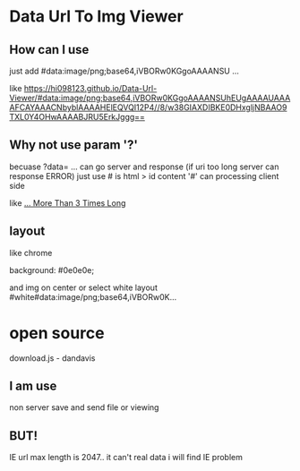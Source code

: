 # Data Url To Img Viewer

## How can I use
  just add #data:image/png;base64,iVBORw0KGgoAAAANSU ...
  
  like
  https://hi098123.github.io/Data-Url-Viewer/#data:image/png;base64,iVBORw0KGgoAAAANSUhEUgAAAAUAAAAFCAYAAACNbyblAAAAHElEQVQI12P4//8/w38GIAXDIBKE0DHxgljNBAAO9TXL0Y4OHwAAAABJRU5ErkJggg==
  
## Why not use param '?'
  becuase ?data= ... can go server and response (if uri too long server can response ERROR)
  just use # is html > id content
  '#' can processing client side
  
  like
  [... More Than 3 Times Long]()
  
## layout
  like chrome
  
  background: #0e0e0e;
  
  and img on center
  or select white layout #white#data:image/png;base64,iVBORw0K...

# open source
  download.js - dandavis

## I am use
  non server save and send file or viewing

## BUT!
  IE url max length is 2047.. it can't real data
  i will find IE problem
